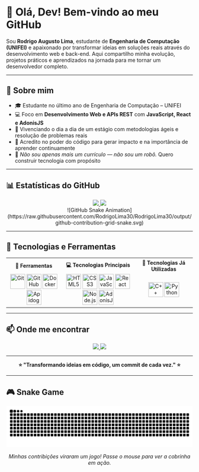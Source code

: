 # 👋 Olá, Dev! Bem-vindo ao meu GitHub

Sou **Rodrigo Augusto Lima**, estudante de **Engenharia de Computação (UNIFEI)** e apaixonado por transformar ideias em soluções reais através do desenvolvimento web e back-end. Aqui compartilho minha evolução, projetos práticos e aprendizados na jornada para me tornar um desenvolvedor completo.

---

## 🧠 Sobre mim

- 🎓 Estudante no último ano de Engenharia de Computação – UNIFEI
- 💻 Foco em **Desenvolvimento Web e APIs REST** com **JavaScript, React e AdonisJS**
- 🚀 Vivenciando o dia a dia de um estágio com metodologias ágeis e resolução de problemas reais
- 🧪 Acredito no poder do código para gerar impacto e na importância de aprender continuamente
- 🤖 _Não sou apenas mais um currículo — não sou um robô._ Quero construir tecnologia com propósito

---

## 📊 Estatísticas do GitHub

<div align="center">
  <a href="https://github.com/RodrigoLima30">
    <img loading="lazy" height="180em" src="https://github-readme-stats.vercel.app/api?username=RodrigoLima30&show_icons=true&theme=dracula&include_all_commits=true&count_private=true"/>
    <img loading="lazy" height="180em" src="https://github-readme-stats.vercel.app/api/top-langs/?username=RodrigoLima30&layout=compact&langs_count=7&theme=dracula"/>
  </a>
</div>

<div align="center">
  ![GitHub Snake Animation](https://raw.githubusercontent.com/RodrigoLima30/RodrigoLima30/output/github-contribution-grid-snake.svg)
</div>

---

## 🔧 Tecnologias e Ferramentas

<div align="center">
  <table>
    <tr>
      <th>🧰 Ferramentas</th>
      <th>💻 Tecnologias Principais</th>
      <th>🧩 Tecnologias Já Utilizadas</th>
    </tr>
    <tr>
      <td align="center">
        <img loading="lazy" src="https://cdn.jsdelivr.net/gh/devicons/devicon@latest/icons/git/git-original.svg" width="40" height="40" title="Git"/>
        <img loading="lazy" src="https://cdn.jsdelivr.net/gh/devicons/devicon@latest/icons/github/github-original.svg" width="40" height="40" title="GitHub"/>
        <img loading="lazy" src="https://cdn.jsdelivr.net/gh/devicons/devicon@latest/icons/docker/docker-original.svg" width="40" height="40" title="Docker"/>
        <img loading="lazy" src="https://img.icons8.com/color/48/000000/api.png" width="40" height="40" title="Apidog"/>
      </td>
      <td align="center">
        <img loading="lazy" src="https://cdn.jsdelivr.net/gh/devicons/devicon@latest/icons/html5/html5-original.svg" width="40" height="40" title="HTML5"/>
        <img loading="lazy" src="https://cdn.jsdelivr.net/gh/devicons/devicon@latest/icons/css3/css3-plain-wordmark.svg" width="40" height="40" title="CSS3"/>
        <img loading="lazy" src="https://cdn.jsdelivr.net/gh/devicons/devicon@latest/icons/javascript/javascript-plain.svg" width="40" height="40" title="JavaScript"/>
        <img loading="lazy" src="https://cdn.jsdelivr.net/gh/devicons/devicon@latest/icons/react/react-original-wordmark.svg" width="40" height="40" title="React"/>
        <img loading="lazy" src="https://cdn.jsdelivr.net/gh/devicons/devicon@latest/icons/nodejs/nodejs-original.svg" width="40" height="40" title="Node.js"/>
        <img loading="lazy" src="https://cdn.jsdelivr.net/gh/devicons/devicon@latest/icons/adonisjs/adonisjs-original.svg" width="40" height="40" title="AdonisJS"/>
      </td>
      <td align="center">
        <img loading="lazy" src="https://cdn.jsdelivr.net/gh/devicons/devicon@latest/icons/cplusplus/cplusplus-original.svg" width="40" height="40" title="C++"/>
        <img loading="lazy" src="https://cdn.jsdelivr.net/gh/devicons/devicon@latest/icons/python/python-original.svg" width="40" height="40" title="Python"/>
      </td>
    </tr>
  </table>
</div>

---

## 📫 Onde me encontrar

<div align="center">
  <a href="mailto:rodrigo.computer.engineer019@gmail.com">
    <img loading="lazy" src="https://img.shields.io/badge/Gmail-D14836?style=for-the-badge&logo=gmail&logoColor=white"/>
  </a>
  <a href="https://www.linkedin.com/in/rodrigo-augusto-159310205" target="_blank">
    <img loading="lazy" src="https://img.shields.io/badge/LinkedIn-%230077B5?style=for-the-badge&logo=linkedin&logoColor=white"/>
  </a>
</div>

---

<div align="center">
  <b>⭐ "Transformando ideias em código, um commit de cada vez." ⭐</b>
</div>

---

## 🎮 Snake Game

<div align="center">

![Snake Game](https://github.com/RodrigoLima30/RodrigoLima30/blob/output/github-contribution-grid-snake.svg)

_Minhas contribições viraram um jogo! Passe o mouse para ver a cobrinha em ação._

</div>

